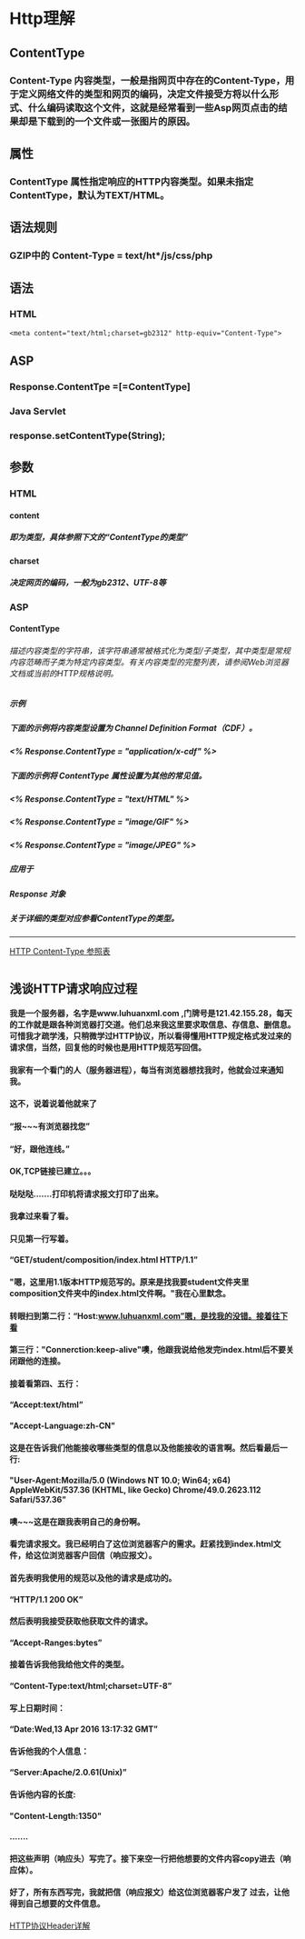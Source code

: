 # Http理解

## ContentType

### Content-Type 内容类型，一般是指网页中存在的Content-Type，用于定义网络文件的类型和网页的编码，决定文件接受方将以什么形式、什么编码读取这个文件，这就是经常看到一些Asp网页点击的结果却是下载到的一个文件或一张图片的原因。

## 属性

### ContentType 属性指定响应的HTTP内容类型。如果未指定ContentType，默认为TEXT/HTML。

## 语法规则

### GZIP中的 Content-Type = text/ht*/js/css/php

## 语法

### HTML

```
<meta content="text/html;charset=gb2312" http-equiv="Content-Type">
```

## ASP

### **Response.ContentTpe** =[=ContentType]

### Java Servlet

### response.setContentType(String);

## 参数

### HTML

#### content

##### 即为类型，具体参照下文的“ContentType的类型”

#### charset

##### 决定网页的编码，一般为gb2312、UTF-8等

### ASP

#### ContentType

###### 描述内容类型的字符串，该字符串通常被格式化为类型/子类型，其中类型是常规内容范畴而子类为特定内容类型。有关内容类型的完整列表，请参阅Web浏览器文档或当前的HTTP规格说明。

##### 示例

##### 下面的示例将内容类型设置为 Channel Definition Format（CDF）。

##### <% Response.ContentType = "application/x-cdf" %>

##### 下面的示例将 ContentType 属性设置为其他的常见值。

##### <% Response.ContentType = "text/HTML" %>

##### <% Response.ContentType = "image/GIF" %>

##### <% Response.ContentType = "image/JPEG" %>

##### 应用于

##### Response 对象

##### 关于详细的类型对应参看ContentType的类型。

----------------------------

[HTTP Content-Type 参照表](http://www.runoob.com/http/http-content-type.html)

#  

## 浅谈HTTP请求响应过程

#### 我是一个服务器，名字是www.luhuanxml.com ,门牌号是121.42.155.28，每天的工作就是跟各种浏览器打交道。他们总来我这里要求取信息、存信息、删信息。可惜我才疏学浅，只稍微学过HTTP协议，所以看得懂用HTTP规定格式发过来的请求信，当然，回复他的时候也是用HTTP规范写回信。

#### 我家有一个看门的人（服务器进程），每当有浏览器想找我时，他就会过来通知我。

#### 这不，说着说着他就来了

#### “报~~~有浏览器找您”

#### “好，跟他连线。”

#### OK,TCP链接已建立。。。

#### 哒哒哒.......打印机将请求报文打印了出来。

#### 我拿过来看了看。

#### 只见第一行写着。

#### “GET/student/composition/index.html HTTP/1.1”

#### "嗯，这里用1.1版本HTTP规范写的。原来是找我要student文件夹里composition文件夹中的index.html文件啊。"我在心里默念。

#### 转眼扫到第二行：“Host:www.luhuanxml.com”嗯，是找我的没错。接着往下看

#### 第三行："Connerction:keep-alive"噢，他跟我说给他发完index.html后不要关闭跟他的连接。

#### 接着看第四、五行：

#### “Accept:text/html”

#### "Accept-Language:zh-CN"

#### 这是在告诉我们他能接收哪些类型的信息以及他能接收的语言啊。然后看最后一行:

#### "User-Agent:Mozilla/5.0 (Windows NT 10.0; Win64; x64) AppleWebKit/537.36 (KHTML, like Gecko) Chrome/49.0.2623.112 Safari/537.36"

#### 噢~~~这是在跟我表明自己的身份啊。

#### 看完请求报文。我已经明白了这位浏览器客户的需求。赶紧找到index.html文件，给这位浏览器客户回信（响应报文）。

#### 首先表明我使用的规范以及他的请求是成功的。

#### “HTTP/1.1 200 OK”

#### 然后表明我接受获取他获取文件的请求。

#### “Accept-Ranges:bytes”

#### 接着告诉我他我给他文件的类型。

#### “Content-Type:text/html;charset=UTF-8”

#### 写上日期时间：

#### “Date:Wed,13 Apr 2016 13:17:32 GMT”

#### 告诉他我的个人信息：

#### “Server:Apache/2.0.61(Unix)”

#### 告诉他内容的长度:

#### "Content-Length:1350"

#### .......

#### 把这些声明（响应头）写完了。接下来空一行把他想要的文件内容copy进去（响应体）。

#### 好了，所有东西写完，我就把信（响应报文）给这位浏览器客户发了 过去，让他得到自己想要的文件信息。

[HTTP协议Header详解](http://www.36nu.com/post/153.html)


